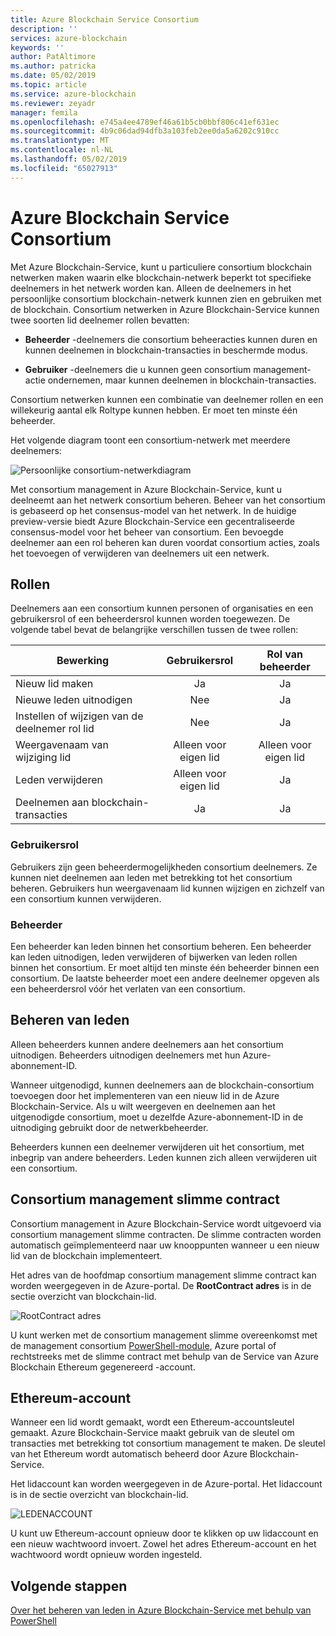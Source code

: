 ```yaml
---
title: Azure Blockchain Service Consortium
description: ''
services: azure-blockchain
keywords: ''
author: PatAltimore
ms.author: patricka
ms.date: 05/02/2019
ms.topic: article
ms.service: azure-blockchain
ms.reviewer: zeyadr
manager: femila
ms.openlocfilehash: e745a4ee4789ef46a61b5cb0bbf806c41ef631ec
ms.sourcegitcommit: 4b9c06dad94dfb3a103feb2ee0da5a6202c910cc
ms.translationtype: MT
ms.contentlocale: nl-NL
ms.lasthandoff: 05/02/2019
ms.locfileid: "65027913"
---
```

# <a name="azure-blockchain-service-consortium"></a>Azure Blockchain Service Consortium

Met Azure Blockchain-Service, kunt u particuliere consortium blockchain netwerken maken waarin elke blockchain-netwerk beperkt tot specifieke deelnemers in het netwerk worden kan. Alleen de deelnemers in het persoonlijke consortium blockchain-netwerk kunnen zien en gebruiken met de blockchain. Consortium netwerken in Azure Blockchain-Service kunnen twee soorten lid deelnemer rollen bevatten:

* **Beheerder** -deelnemers die consortium beheeracties kunnen duren en kunnen deelnemen in blockchain-transacties in beschermde modus.

* **Gebruiker** -deelnemers die u kunnen geen consortium management-actie ondernemen, maar kunnen deelnemen in blockchain-transacties.

Consortium netwerken kunnen een combinatie van deelnemer rollen en een willekeurig aantal elk Roltype kunnen hebben. Er moet ten minste één beheerder.

Het volgende diagram toont een consortium-netwerk met meerdere deelnemers:

![Persoonlijke consortium-netwerkdiagram](./media/consortium/network-diagram.png)

Met consortium management in Azure Blockchain-Service, kunt u deelneemt aan het netwerk consortium beheren. Beheer van het consortium is gebaseerd op het consensus-model van het netwerk. In de huidige preview-versie biedt Azure Blockchain-Service een gecentraliseerde consensus-model voor het beheer van consortium. Een bevoegde deelnemer aan een rol beheren kan duren voordat consortium acties, zoals het toevoegen of verwijderen van deelnemers uit een netwerk.

## <a name="roles"></a>Rollen

Deelnemers aan een consortium kunnen personen of organisaties en een gebruikersrol of een beheerdersrol kunnen worden toegewezen. De volgende tabel bevat de belangrijke verschillen tussen de twee rollen:

| Bewerking | Gebruikersrol | Rol van beheerder
|--------|:----:|:------------:|
| Nieuw lid maken | Ja | Ja |
| Nieuwe leden uitnodigen | Nee | Ja |
| Instellen of wijzigen van de deelnemer rol lid | Nee | Ja |
| Weergavenaam van wijziging lid | Alleen voor eigen lid | Alleen voor eigen lid |
| Leden verwijderen | Alleen voor eigen lid | Ja |
| Deelnemen aan blockchain-transacties | Ja | Ja |

### <a name="user-role"></a>Gebruikersrol

Gebruikers zijn geen beheerdermogelijkheden consortium deelnemers. Ze kunnen niet deelnemen aan leden met betrekking tot het consortium beheren. Gebruikers hun weergavenaam lid kunnen wijzigen en zichzelf van een consortium kunnen verwijderen.

### <a name="administrator"></a>Beheerder

Een beheerder kan leden binnen het consortium beheren. Een beheerder kan leden uitnodigen, leden verwijderen of bijwerken van leden rollen binnen het consortium.
Er moet altijd ten minste één beheerder binnen een consortium. De laatste beheerder moet een andere deelnemer opgeven als een beheerdersrol vóór het verlaten van een consortium.

## <a name="managing-members"></a>Beheren van leden

Alleen beheerders kunnen andere deelnemers aan het consortium uitnodigen. Beheerders uitnodigen deelnemers met hun Azure-abonnement-ID.

Wanneer uitgenodigd, kunnen deelnemers aan de blockchain-consortium toevoegen door het implementeren van een nieuw lid in de Azure Blockchain-Service. Als u wilt weergeven en deelnemen aan het uitgenodigde consortium, moet u dezelfde Azure-abonnement-ID in de uitnodiging gebruikt door de netwerkbeheerder.

Beheerders kunnen een deelnemer verwijderen uit het consortium, met inbegrip van andere beheerders. Leden kunnen zich alleen verwijderen uit een consortium.

## <a name="consortium-management-smart-contract"></a>Consortium management slimme contract

Consortium management in Azure Blockchain-Service wordt uitgevoerd via consortium management slimme contracten. De slimme contracten worden automatisch geïmplementeerd naar uw knooppunten wanneer u een nieuw lid van de blockchain implementeert.

Het adres van de hoofdmap consortium management slimme contract kan worden weergegeven in de Azure-portal. De **RootContract adres** is in de sectie overzicht van blockchain-lid.

![RootContract adres](./media/consortium/rootcontract-address.png)

U kunt werken met de consortium management slimme overeenkomst met de management consortium [PowerShell-module](manage-consortium-powershell.md), Azure portal of rechtstreeks met de slimme contract met behulp van de Service van Azure Blockchain Ethereum gegenereerd -account.

## <a name="ethereum-account"></a>Ethereum-account

Wanneer een lid wordt gemaakt, wordt een Ethereum-accountsleutel gemaakt. Azure Blockchain-Service maakt gebruik van de sleutel om transacties met betrekking tot consortium management te maken. De sleutel van het Ethereum wordt automatisch beheerd door Azure Blockchain-Service.

Het lidaccount kan worden weergegeven in de Azure-portal. Het lidaccount is in de sectie overzicht van blockchain-lid.

![LEDENACCOUNT](./media/consortium/member-account.png)

U kunt uw Ethereum-account opnieuw door te klikken op uw lidaccount en een nieuw wachtwoord invoert. Zowel het adres Ethereum-account en het wachtwoord wordt opnieuw worden ingesteld.  

## <a name="next-steps"></a>Volgende stappen

[Over het beheren van leden in Azure Blockchain-Service met behulp van PowerShell](manage-consortium-powershell.md)
